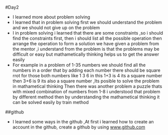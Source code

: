 #Day2
* I learned more about problem solving
* I learned that in problem solving first we should understand the problem and we should not give up on the problem
* I in problem solving i learned that there are some constraints  ,so i should find the constraints first, then i should list all the possible operation then arrange the operation to form a solution
 we have given a problem from the mentor ,i understand from the problem is that the problems may be difficult or easy but mathametically thinking helps us to get the answer easily
* For example in a problem of 1-35 numbers we should find all the numbers in a order that by adding each number there should be square rrot for those both numbers like 1 3 6 in this 1+3 is 4 its a square number then 3+6 is 9 its also a square number ,Its posible to solve the problem in mathametical thinking
	 Then there was another problem a puzzle thats with mixed combination of numbers from 1-8 i understood that problem by different method then by understanding the mathametical thinking  it can be solved easily by train method 

##github
* I learned some ways in  the github ,At first i learned how to create an account in the github, create a github by using www.github.com

